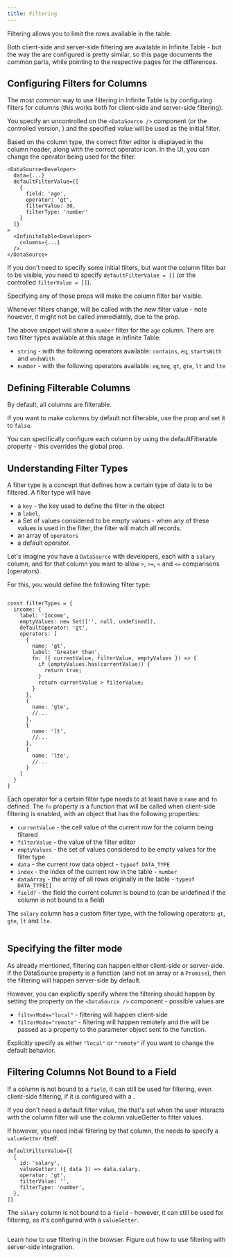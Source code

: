 ```yaml
---
title: Filtering
---
```


Filtering allows you to limit the rows available in the table.

Both client-side and server-side filtering are available in Infinite Table - but the way the are configured is pretty similar, so this page documents the common parts, while pointing to the respective pages for the differences.

## Configuring Filters for Columns

The most common way to use filtering in Infinite Table is by configuring filters for columns (this works both for client-side and server-side filtering).

You specify an uncontrolled <DPropLink name="defaultFilterValue" /> on the `<DataSource />` component (or the controlled version, <DPropLink name="filterValue" />) and the specified value will be used as the initial filter.

Based on the <PropLink name="columns.type" code={false}>column type</PropLink>, the correct filter editor is displayed in the column header, along with the correct operator icon. In the UI, you can change the operator being used for the filter.

```tsx title=Specifying_an_initial_filter_value_for_the_DataSource
<DataSource<Developer>
  data={...}
  defaultFilterValue={[
    {
      field: 'age',
      operator: 'gt',
      filterValue: 30,
      filterType: 'number'
    }
  ]}
>
  <InfiniteTable<Developer>
    columns={...}
  />
</DataSource>
```

<Note>

If you don't need to specify some initial filters, but want the column filter bar to be visible, you need to specify `defaultFilterValue = []` (or the controlled `filterValue = []`).

Specifying any of those props will make the column filter bar visible.

Whenever filters change, <DPropLink name="onFilterChange" /> will be called with the new filter value - note however, it might not be called immediately, due to the <DPropLink name="filterDelay" /> prop.

</Note>

The above snippet will show a `number` filter for the `age` column. There are two filter types available at this stage in Infinite Table:

 * `string` - with the following operators available: `contains`, `eq`, `startsWith` and `endsWith`
 * `number` - with the following operators available: `eq`,`neq`, `gt`, `gte`, `lt` and `lte`

## Defining Filterable Columns

By default, all columns are filterable.

If you want to make columns by default not filterable, use the <PropLink name="columnDefaultFilterable" /> prop and set it to `false`.

 You can specifically configure each column by using the <PropLink name="columns.defaultFilterable">defaultFilterable</PropLink> property - this overrides the global <PropLink name="columnDefaultFilterable" /> prop.

## Understanding Filter Types

A filter type is a concept that defines how a certain type of data is to be filtered.
A filter type will have
 - a `key` - the key used to define the filter in the <DPropLink name="filterTypes" /> object
 - a `label`,
 - a Set of values considered to be empty values - when any of these values is used in the filter, the filter will match all records.
 - an array of `operators`
 - a default operator.

Let's imagine you have a `DataSource` with developers, each with a `salary` column, and for that column you want to allow `>`, `>=`, `<` and `<=` comparisons (operators).

For this, you would define the following filter type:

```tsx

const filterTypes = {
  income: {
    label: 'Income', 
    emptyValues: new Set(['', null, undefined]),
    defaultOperator: 'gt',
    operators: [
      {
        name: 'gt',
        label: 'Greater than',
        fn: ({ currentValue, filterValue, emptyValues }) => {
          if (emptyValues.has(currentValue)) {
            return true;
          }
          return currentValue > filterValue;
        }
      },
      {
        name: 'gte',
        //...
      },
      {
        name: 'lt',
        //...
      },
      {
        name: 'lte',
        //...
      }
    ]
  }
}
```

<Note>

Each operator for a certain filter type needs to at least have a `name` and `fn` defined. The `fn` property is a function that will be called when client-side filtering is enabled, with an object that has the following properties:
 - `currentValue` - the cell value of the current row for the column being filtered
 - `filterValue` - the value of the filter editor
 - `emptyValues` - the set of values considered to be empty values for the filter type
 - `data` - the current row data object - `typeof DATA_TYPE`
 - `index` - the index of the current row in the table - `number`
 - `dataArray` - the array of all rows originally in the table - `typeof DATA_TYPE[]`
 - `field?` - the field the current column is bound to (can be undefined if the column is not bound to a field)

</Note>



<Sandpack title="Client-side filtering in action with custom filter type">

<Description>

The `salary` column has a custom filter type, with the following operators: `gt`, `gte`, `lt` and `lte`.

</Description>

```ts file=filter-custom-filter-type-example.page.tsx
```

</Sandpack>


## Specifying the filter mode

As already mentioned, filtering can happen either client-side or server-side. If the DataSource <DPropLink name="data" /> property is a function (and not an array or a `Promise`), then the filtering will happen server-side by default.

However, you can explicitly specify where the filtering should happen by setting the <DPropLink name="filterMode" /> property on the `<DataSource />` component - possible values are

 - `filterMode="local"` - filtering will happen client-side
 - `filterMode="remote"` - filtering will happen remotely and the <DPropLink name="filterValue" /> will be passed as a property to the parameter object sent to the <DPropLink name="data"/> function.


<Note title="Filter mode ⚠️">

Explicitly specify <DPropLink name="filterMode" /> as either `"local"` or `"remote"` if you want to change the default behavior.

</Note>

## Filtering Columns Not Bound to a Field

If a column is not bound to a `field`, it can still be used for filtering, even client-side filtering, if it is configured with a <PropLink name="columns.valueGetter" />.

<Note>

If you don't need a default filter value, the <DPropLink name="filterValue" /> that's set when the user interacts with the column filter will use the column <PropLink name="columns.valueGetter">valueGetter</PropLink> to filter values.

If however, you need initial filtering by that column, the <DPropLink name="filterValue" /> needs to specify a `valueGetter` itself.

```tsx
defaultFilterValue={[
  {
    id: 'salary',
    valueGetter: ({ data }) => data.salary,
    operator: 'gt',
    filterValue: '',
    filterType: 'number',
  },
]}
```

</Note>

<Sandpack title="Filtering a column not bound to a field">

<Description>

The `salary` column is not bound to a `field` - however, it can still be used for filtering, as it's configured with a `valueGetter`.

</Description>

```ts file=filter-column-with-id-example.page.tsx
```

</Sandpack>



<HeroCards>
<YouWillLearnCard title="Client-side filtering" path="./filtering/filtering-client-side">
Learn how to use filtering in the browser.
</YouWillLearnCard>
<YouWillLearnCard title="Server-side filtering" path="./filtering/filtering-server-side">
Figure out how to use filtering with server-side integration.
</YouWillLearnCard>
</HeroCards>


